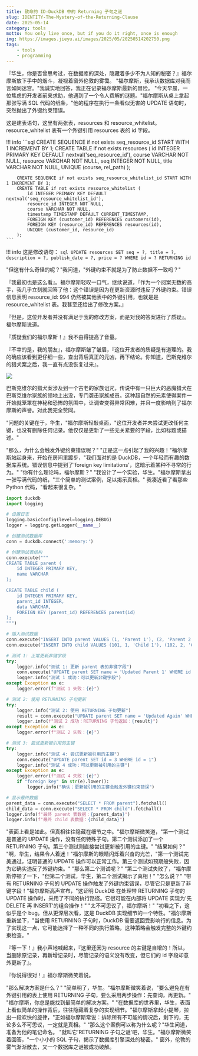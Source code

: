 ```yaml
---
title: 致命的 ID-DuckDB 中的 Returning 子句之谜
slug: IDENTITY-The-Mystery-of-the-Returning-Clause
date: 2025-05-14
category: tools
motto: You only live once, but if you do it right, once is enough
img: https://images.jieyu.ai/images/2025/05/20250514202750.png
tags: 
    - tools
    - programming
---
```


『华生，你是否曾思考过，在数据库的深处，隐藏着多少不为人知的秘密？』福尔摩斯放下手中的烟斗，凝视着窗外伦敦的雾霭。
"福尔摩斯，我承认数据库对我而言如同迷宫。"我诚实地回答，我正在记录福尔摩斯最新的冒险。
"今天早晨，一位焦虑的开发者前来求助，他遇到了一个令人费解的谜题。"福尔摩斯从桌上拿起那张写满 SQL 代码的纸条，"他的程序在执行一条看似无害的 UPDATE 语句时，突然抛出了外键约束错误。

这是建表语句，这里有两张表，resources 和 resource_whitelist。resource_whitelist 表有一个外键引用 resources 表的 id 字段。

!!! info
    ```sql
        CREATE SEQUENCE if not exists seq_resource_id START WITH 1 INCREMENT BY 1;
        CREATE TABLE if not exists resources (
            id INTEGER PRIMARY KEY DEFAULT nextval('seq_resource_id'),
            course VARCHAR NOT NULL,
            resource VARCHAR NOT NULL,
            seq INTEGER NOT NULL,
            title VARCHAR NOT NULL,
            UNIQUE (course, rel_path)
        );

        CREATE SEQUENCE if not exists seq_resource_whitelist_id START WITH 1 INCREMENT BY 1;
        CREATE TABLE if not exists resource_whitelist (
            id INTEGER PRIMARY KEY DEFAULT nextval('seq_resource_whitelist_id'),
            resource_id INTEGER NOT NULL,
            course VARCHAR NOT NULL,
            timestamp TIMESTAMP DEFAULT CURRENT_TIMESTAMP,
            FOREIGN KEY (customer_id) REFERENCES customers(id),
            FOREIGN KEY (resource_id) REFERENCES resources(id),
            UNIQUE (customer_id, resource_id)
        );
    ```

!!! info
    这是修改语句：
    ```sql
    UPDATE resources
            SET seq = ?, title = ?, description = ?, publish_date = ?, price = ?
            WHERE id = ?
            RETURNING id
    ```

"但这有什么奇怪的呢？"我问道，"外键约束不就是为了防止数据不一致吗？"

『我最初也是这么看』。福尔摩斯轻叹一口气，继续说道，『作为一个阅案无数的高手，我几乎立刻就回答了他：这个错误是因为在更新资源时违反了外键约束。错误信息表明 resource_id: 994 仍然被其他表中的外键引用，也就是是 resource_whitelist 表。我甚至还给出了修改方案。』

『但是，这位开发者并没有满足于我的修改方案，而是对我的答案进行了质疑』。福尔摩斯说道。

『质疑我们的福尔摩斯！』我不由得提高了音量。

『不幸的是，我的朋友』，福尔摩斯皱了皱眉，『这位开发者的质疑是有道理的。我的确应该看到更仔细一些，查出背后真正的元凶，再下结论。你知道，巴斯克维尔的猎犬案之后，我一直有点没恢复过来』。

![](https://images.jieyu.ai/images/2025/05/20250514205610.png)

巴斯克维尔的猎犬案涉及到一个古老的家族诅咒，传说中有一只巨大的恶魔猎犬在巴斯克维尔家族的领地上出没，专门袭击家族成员。这种超自然的元素使得案件一开始就笼罩在神秘和恐怖的氛围中，让调查变得异常困难，并且一度影响到了福尔摩斯的声誉。对此我完全赞同。

"问题的关键在于，华生，"福尔摩斯轻敲桌面，"这位开发者并未尝试更改任何主键，也没有删除任何记录。他仅仅是更新了一些无关紧要的字段，比如标题或描述。"

"那么，为什么会触发外键约束错误呢？"
"正是这一点引起了我的兴趣！"福尔摩斯站起身来，开始在房间里踱步，"我们面对的是 DuckDB，一个年轻而有趣的数据库系统。错误信息中提到了'foreign key limitations'，这暗示着某种不寻常的行为。"
"你有什么理论吗，福尔摩斯？"
"我设计了一个实验，华生。"福尔摩斯拿出一张写满代码的纸，"三个简单的测试案例，足以揭示真相。"
我凑近看了看那些 Python 代码，"看起来很复杂。"

```python
import duckdb
import logging

# 设置日志
logging.basicConfig(level=logging.DEBUG)
logger = logging.getLogger(__name__)

# 创建测试数据库
conn = duckdb.connect(':memory:')

# 创建测试表结构
conn.execute("""
CREATE TABLE parent (
    id INTEGER PRIMARY KEY,
    name VARCHAR
);

CREATE TABLE child (
    id INTEGER PRIMARY KEY,
    parent_id INTEGER,
    data VARCHAR,
    FOREIGN KEY (parent_id) REFERENCES parent(id)
);
""")

# 插入测试数据
conn.execute("INSERT INTO parent VALUES (1, 'Parent 1'), (2, 'Parent 2')")
conn.execute("INSERT INTO child VALUES (101, 1, 'Child 1'), (102, 2, 'Child 2')")

# 测试 1: 正常更新非键字段
try:
    logger.info("测试 1: 更新 parent 表的非键字段")
    conn.execute("UPDATE parent SET name = 'Updated Parent 1' WHERE id = 1")
    logger.info("测试 1 成功：可以更新非键字段")
except Exception as e:
    logger.error(f"测试 1 失败：{e}")

# 测试 2: 使用 RETURNING 子句更新
try:
    logger.info("测试 2: 使用 RETURNING 子句更新")
    result = conn.execute("UPDATE parent SET name = 'Updated Again' WHERE id = 1 RETURNING id").fetchall()
    logger.info(f"测试 2 成功：RETURNING 子句返回：{result}")
except Exception as e:
    logger.error(f"测试 2 失败：{e}")

# 测试 3: 尝试更新被引用的主键
try:
    logger.info("测试 4: 尝试更新被引用的主键")
    conn.execute("UPDATE parent SET id = 3 WHERE id = 1")
    logger.info("测试 4 成功：可以更新被引用的主键")
except Exception as e:
    logger.error(f"测试 4 失败：{e}")
    if "foreign key" in str(e).lower():
        logger.info("确认：更新被引用的主键会触发外键约束错误")

# 显示最终数据
parent_data = conn.execute("SELECT * FROM parent").fetchall()
child_data = conn.execute("SELECT * FROM child").fetchall()
logger.info(f"最终 parent 表数据：{parent_data}")
logger.info(f"最终 child 表数据：{child_data}")
```

"表面上看是如此。但真相往往隐藏在细节之中。"福尔摩斯微笑道，"第一个测试是普通的 UPDATE 操作，没有任何特殊子句。第二个测试添加了一个 RETURNING 子句。第三个测试则直接尝试更新被引用的主键。"
"结果如何？"
"啊，华生，结果令人着迷！"福尔摩斯的眼睛闪烁着兴奋的光芒，"第一个测试完美通过，证明普通的 UPDATE 操作可以正常工作。第三个测试如预期般失败，因为它确实违反了外键约束。"
"那么第二个测试呢？"
"第二个测试失败了，"福尔摩斯停顿了一下，"但第二个测试，华生，第二个测试揭示了真相！"
"怎么说？"
"带有 RETURNING 子句的 UPDATE 操作触发了外键约束错误，尽管它只是更新了非键字段！"福尔摩斯高声宣布，"这证明 DuckDB 在处理带 RETURNING 子句的 UPDATE 操作时，采用了不同的执行路径。它很可能在内部将 UPDATE 实现为'先 DELETE 再 INSERT'的组合操作！"
"太不可思议了，福尔摩斯！"
"初看之下，这似乎是个 bug。但从更深层次看，这是 DuckDB 实现细节的一个特性。"福尔摩斯重新坐下，"当使用 RETURNING 子句时，DuckDB 需要返回受影响行的信息。为了实现这一点，它可能选择了一种不同的执行策略，这种策略会触发完整的外键约束检查。"

『等一下！』我小声地喊起来，『这里还因为 resource 的主键是自增的！所以，当删除原记录，再新增记录时，尽管记录的语义没有改变，但它们的 id 字段却意外更新了』。

『你说得很对！』福尔摩斯微笑着说。

"那么解决方案是什么？"
"简单明了，华生。"福尔摩斯微笑着说，"要么避免在有外键引用的表上使用 RETURNING 子句，要么采用两步操作：先查询，再更新。"
"福尔摩斯，你总是能找到最简单的解决方案。"
"在数据库的世界里，华生，表面上看似简单的操作背后，往往隐藏着复杂的实现细节。"福尔摩斯拿起小提琴，拉出一段欢快的旋律，"正如福尔摩斯常说：排除所有不可能的情况后，剩下的，无论多么不可思议，一定就是真相。"
"那么这个案例可以称为什么呢？"华生问道，准备为他的笔记命名。
"就叫它'RETURNING 子句之谜'吧，华生。"福尔摩斯微笑着回答，"一个小小的 SQL 子句，揭示了数据库引擎深处的秘密。"
窗外，伦敦的雾气渐渐散去，又一个数据库之谜被成功破解。
